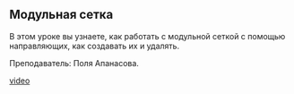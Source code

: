 ## Модульная сетка

В этом уроке вы узнаете, как работать с модульной сеткой с помощью направляющих, как создавать их и удалять.

Преподаватель: Поля Апанасова.

[video](https://player.softculture.cc/embed/PRT/PRT_54.18.09_L2-4_Create_Guides)